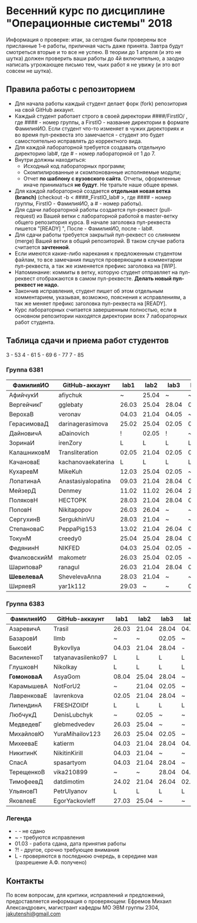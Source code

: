 # Весенний курс по дисциплине "Операционные системы" 2018

Информация о проверке: итак, за сегодня были проверены все присланные 1-е работы, приличная часть даже принята. Завтра будут смотреться вторые и то все не успею. В теории до 1 апреля (и это не шутка) должен проверить ваши работы до 4й включительно, а заодно написать угрожающее письмо тем, чьих работ я не увижу (и это вот совсем не шутка).

## Правила работы с репозиторием

- Для начала работы каждый студент делает форк (fork) репозитория на свой GitHub аккаунт.
- Каждый студент работает строго в своей директории ####/FirstIO/ , где #### - номер группы, а FirstIO - название директории в формате ФамилияИО. Если студент что-то изменяет в чужих директориях и во время пул-реквеста это замечается - студент это будет самостоятельно исправлять до корректного вида.
- Для каждой лабораторной требуется создавать отдельную директорию lab#, где # - номер лабораторной от 1 до 7.
- Внутри должны находиться:
    * Исходный код лабораторных программ;
    * Скомпилированные и скомпонованные исполняемые модули;
    * Отчет **по шаблону с вузовского сайта**. Отчеты, оформленные иначе приниматься **не будут**. Не тратьте наше общее время.
- Для каждой лабораторной создается **отдельная новая ветка (branch)** (checkout -b < ####\_FirstIO\_lab# >, где #### - номер группы, FirstIO - ФамилияИО, а # - номер работы).
- Для сдачи лабораторной работы создается пул-реквест (pull-request) из Вашей ветки с лабораторной работой в master-ветку общего репозитория курса. В начале заголовка пул-реквеста пишется "[READY] ", После - ФамилияИО, после - lab#.
- Для сдачи работы требуется закрытый пул-реквест со слиянием (merge) Вашей ветки в общий репозиторий. В таком случае работа считается **зачтенной**.
- Если имеются какие-либо нарекания к предложенным студентом файлам, то все замечания пишутся проверяющим в комментарии пул-реквеста, а так же изменяется префикс заголовка на [WIP].
- Напоминание: коммиты в ветку, которую студент отправляет на пул-реквест отображаются в самом пул-реквесте. **Делать новый пул-реквест не надо.**
- Закончив исправления, студент пишет об этом отдельным комментарием, указывая, возможно, пояснения к исправлениям, а так же меняет префикс заголовка пул-реквеста на [READY].
- Курс лабораторных считается завершенным полностью, если в основном репозитории находятся директории всех 7 лабораторных работ студента.


## Таблица сдачи и приема работ студентов

3 - 53 4 - 61 5 - 69 6 - 77 7 - 85

### Группа 6381

| ФамилияИО     | GitHub-аккаунт     | lab1  | lab2  | lab3  | lab4  | lab5  | lab6  | lab7  |
| ------------- | ------------------ | ----- | ----- | ----- | ----- | ----- | ----- | ----- |
| АфийчукИ      | afiychuk           |   ~   | 25.04 |   ~   |   ~   | 04.05 |   -   |   -   |
| ВергейчикГ    | gglebaty           | 26.03 | 25.04 | 28.04 | 03.05 |   -   |   -   |   -   |
| ВерохаВ       | veronav            | 04.03 | 21.04 | 04.05 |   ~   |   -   |   -   |   -   |
| ГерасимоваД   | darinagerasimova   | 25.02 | 25.04 | 02.05 | 02.05 |   -   |   -   |   -   |
| ДайновичА     | aDainovich         |   !   | 02.05 |   !   |   ~   |   -   |   -   |   -   |
| ЗоринаИ       | irenZory           |   L   |   L   |   L   |   L   |   L   |   L   |   L   |
| КалашниковМ   | Transliteration    | 02.05 | 21.04 | 02.05 | 04.05 |   -   |   -   |   -   |
| КачановаЕ     | kachanovaekaterina |   L   |   L   |   L   |   L   |   L   |   L   |   L   |
| КухаревМ      | MikeKuh            | 12.03 | 25.04 | 02.05 |   ~   |   -   |   -   |   -   |
| ЛопатинаА     | Anastasiyalopatina | 09.03 | 21.04 | 28.04 | 02.05 |   -   |   -   |   -   |
| МейзерД       | Denmey             | 11.02 | 11.02 | 26.04 | 26.04 | 26.04 | 26.04 |   ~   |
| ПоляковН      | HECTOPK            | 28.03 | 21.04 | 28.04 | 04.05 |   -   |   -   |   -   |
| ПоповН        | Nikitapopov        | 26.03 | 26.04 |   ~   |   ~   |   -   |   -   |   -   |
| СергухинВ     | SergukhinVU        | 28.03 | 21.04 |   ~   |   ~   |   -   |   -   |   -   |
| СтепановаС    | PeppaPig153        | 13.02 | 21.04 | 26.04 | 02.05 |   -   |   -   |   -   |
| ТокунМ        | creedy0            | 25.04 | 25.04 | 28.04 | 04.05 |   -   |   -   |   -   |
| ФедянинН      | NIKFED             | 04.03 | 25.04 | 02.05 |   ~   |   -   |   -   |   -   |
| ФиалковскийМ  | makometr           | 26.03 | 25.04 | 02.05 |   ~   |   -   |   -   |   -   |
| ШариповаР     | ranagul            | 26.03 | 21.04 | 28.04 | 03.05 |   -   |   -   |   -   |
| **ШевелеваА** | ShevelevaAnna      | 28.03 | 21.04 |   ~   |   ~   |   -   |   -   |   -   |
| ШиряевЯ       | yar1k112           | 29.03 |   ~   |   ~   | 04.05 |   -   |   -   |   -   |

### Группа 6383

| ФамилияИО     | GitHub-аккаунт     | lab1  | lab2  | lab3  | lab4  | lab5  | lab6  | lab7  |
| ------------- | ------------------ | ----- | ----- | ----- | ----- | ----- | ----- | ----- |
| АзаревичА     | Trasil             | 26.03 | 21.04 | 28.04 | 04.05 |   -   |   -   |   -   |
| БазаровИ      | Ilmb               |   ~   |   ~   | 02.05 |   ~   |   -   |   -   |   -   |
| БыковИ        | BykovIlya          | 04.03 | 21.04 | 28.04 |   -   |   -   |   -   |   -   |
| ВасиленкоТ    | tatyanavasilenko97 |   L   |   L   |   L   |   L   |   L   |   L   |   L   |
| ГлушковН      | Nikolkay           |   L   |   L   |   L   |   L   |   L   |   L   |   L   |
| **ГомоноваА** | AsyaGom            | 08.04 | 25.04 | 28.04 |   ~   |   -   |   -   |   -   |
| КарамышевА    | NotForU2           |   ~   | 21.04 | 02.05 |   ~   |   -   |   -   |   -   |
| ЛавренковаЕ   | lavrenkova         | 02.05 | 21.04 | 28.04 |   ~   |   -   |   -   |   -   |
| ЛипендинА     | FRESHZOIDf         |   L   |   L   |   L   |   L   |   L   |   L   |   L   |
| ЛюбчукД       | DenisLubchyk       |   ~   | 02.05 |   ~   |   ~   |   !   |   -   |   -   |
| МедведевГ     | glebmedvedev       | 26.03 | 25.04 |   ~   |   ~   |   -   |   -   |   -   |
| МихайловЮ     | YuraMihailov123    | 26.03 | 25.04 | 02.05 |   ~   |   -   |   -   |   -   |
| МихееваЕ      | katierm            | 04.03 | 21.04 | 28.04 | 04.05 |   -   |   -   |   -   |
| НикитинК      | NikitinKirill      | 04.03 | 21.04 |   ~   |   ~   |   -   |   -   |   -   |
| СпасА         | spasartyom         | 04.03 | 21.04 | 28.04 |   ~   |   -   |   -   |   -   |
| ТерещенкоВ    | vika210899         |   ~   |   ~   | 28.04 | 04.05 |   -   |   -   |   -   |
| ТимофеевД     | datdimotim         | 24.02 | 21.04 | 26.04 | 02.05 |   -   |   -   |   -   |
| УльяновП      | PetrUlyanov        |   L   |   L   |   L   |   L   |   L   |   L   |   L   |
| ЯковлевЕ      | EgorYackovleff     | 27.03 | 25.04 |   ~   |   ~   |   -   |   -   |   -   |

### Легенда

- \- - не сдано
- ~ - требуются исправления
- 01.03 - работа сдана, дата принятия работы
- ?! - другое, срочно требующее внимания
- L - проверяются в последнюю очередь, в середине мая (разрешение А.Ф. получено)

## Контакты

По всем вопросам, для критики, исправлений и предложений, предоставляется информация о проверяющем: Ефремов Михаил Александрович, магистрант кафедры МО ЭВМ группы 2304, jakutenshi@gmail.com
